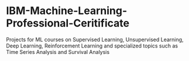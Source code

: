 # IBM-Machine-Learning-Professional-Ceritificate
Projects for ML courses on Supervised Learning, Unsupervised Learning, Deep Learning, Reinforcement Learning and specialized topics such as Time Series Analysis and Survival Analysis

